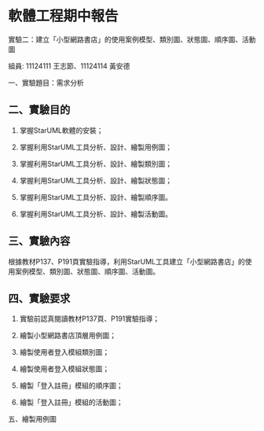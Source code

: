 # 軟體工程期中報告
實驗二：建立「小型網路書店」的使用案例模型、類別圖、狀態圖、順序圖、活動圖


組員:  11124111 王志節、11124114 黃安德


一、實驗題目：需求分析

二、實驗目的
------------

1. 掌握StarUML軟體的安裝；

2. 掌握利用StarUML工具分析、設計、繪製用例圖；

3. 掌握利用StarUML工具分析、設計、繪製類別圖；

4. 掌握利用StarUML工具分析、設計、繪製狀態圖；

5. 掌握利用StarUML工具分析、設計、繪製順序圖。

6. 掌握利用StarUML工具分析、設計、繪製活動圖。

三、實驗內容
-----------

根據教材P137、P191頁實驗指導，利用StarUML工具建立「小型網路書店」的使用案例模型、類別圖、狀態圖、順序圖、活動圖。

四、實驗要求
-----------

1. 實驗前認真閱讀教材P137頁、P191實驗指導；

2. 繪製小型網路書店頂層用例圖；

3. 繪製使用者登入模組類別圖；

4. 繪製使用者登入模組狀態圖；

5. 繪製「登入註冊」模組的順序圖；

6. 繪製「登入註冊」模組的活動圖；

五、繪製用例圖
